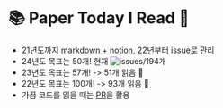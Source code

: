 # 📚 Paper Today I Read 📓
- 21년도까지 [markdown + notion](https://github.com/long8v/PTIR/blob/main/2021.md), 22년부터 [issue](https://github.com/long8v/PTIR/issues)로 관리
- 24년도 목표는 50개! 현재 <img alt="issues" src="https://img.shields.io/github/issues/long8v/PTIR?color=0088ff">/194개
- 23년도 목표는 57개! -> 51개 읽음 :tada: 
- 22년도 목표는 100개! -> 93개 읽음 :tada:
- 가끔 코드를 읽을 때는 [PR](https://github.com/long8v/PTIR/pulls)을 활용
